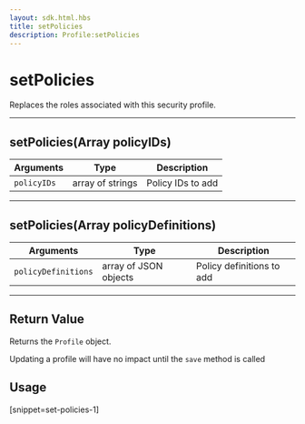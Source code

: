 ```yaml
---
layout: sdk.html.hbs
title: setPolicies
description: Profile:setPolicies
---
```

  

# setPolicies
Replaces the roles associated with this security profile.

---

## setPolicies(Array<String> policyIDs)

| Arguments | Type | Description |
|---------------|---------|----------------------------------------|
| ``policyIDs`` | array of strings | Policy IDs to add |

---

## setPolicies(Array<JSONObject> policyDefinitions)

| Arguments | Type | Description |
|---------------|---------|----------------------------------------|
| ``policyDefinitions`` | array of JSON objects | Policy definitions to add |

---

## Return Value

Returns the `Profile` object.

<div class="alert alert-info">
Updating a profile will have no impact until the <code>save</code> method is called
</div>

## Usage

[snippet=set-policies-1]
